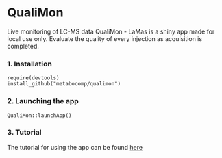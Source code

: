 # QualiMon
Live monitoring of LC-MS data
QualiMon - LaMas is a shiny app made for local use only.
Evaluate the quality of every injection as acquisition is completed.

### 1. Installation
```
require(devtools)
install_github("metabocomp/qualimon")
```

### 2. Launching the app
```
QualiMon::launchApp()
```

### 3. Tutorial
The tutorial for using the app can be found [here](https://github.com/MetaboComp/QualiMon/)
